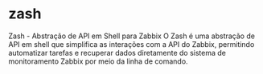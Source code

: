 # zash
Zash - Abstração de API em Shell para Zabbix O Zash é uma abstração de API em shell que simplifica as interações com a API do Zabbix, permitindo automatizar tarefas e recuperar dados diretamente do sistema de monitoramento Zabbix por meio da linha de comando.
